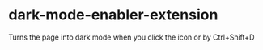 # dark-mode-enabler-extension
Turns the page into dark mode when you click the icon or by Ctrl+Shift+D
